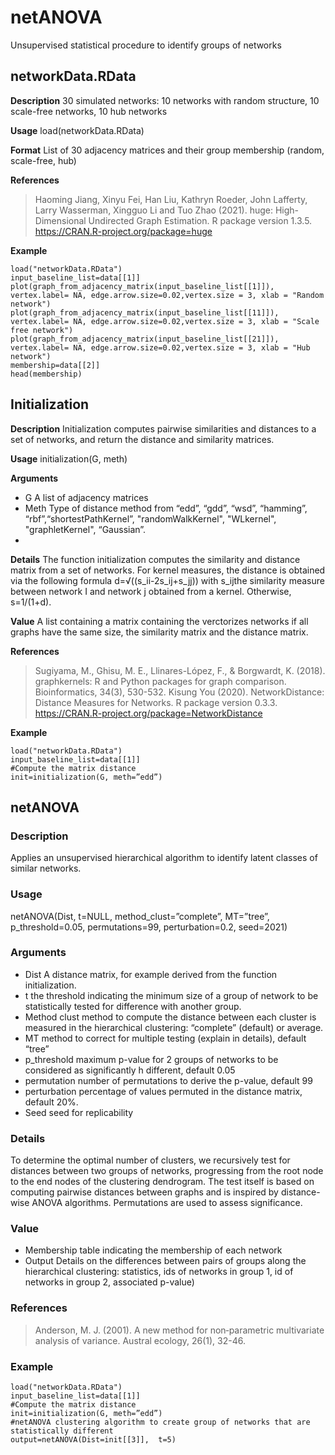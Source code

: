 # netANOVA
Unsupervised statistical procedure to identify groups of networks

## networkData.RData
**Description**
30 simulated networks: 10 networks with random structure, 10 scale-free networks, 10 hub networks

**Usage**
load(networkData.RData)

**Format**
List of 30 adjacency matrices and their group membership (random, scale-free, hub)

**References**
> Haoming Jiang, Xinyu Fei, Han Liu, Kathryn Roeder, John Lafferty, Larry Wasserman, Xingguo Li and Tuo Zhao (2021). huge: High-Dimensional Undirected Graph Estimation. R package version 1.3.5. https://CRAN.R-project.org/package=huge

**Example**
```
load("networkData.RData")
input_baseline_list=data[[1]]
plot(graph_from_adjacency_matrix(input_baseline_list[[1]]), vertex.label= NA, edge.arrow.size=0.02,vertex.size = 3, xlab = "Random network")
plot(graph_from_adjacency_matrix(input_baseline_list[[11]]), vertex.label= NA, edge.arrow.size=0.02,vertex.size = 3, xlab = "Scale free network")
plot(graph_from_adjacency_matrix(input_baseline_list[[21]]), vertex.label= NA, edge.arrow.size=0.02,vertex.size = 3, xlab = "Hub network")
membership=data[[2]]
head(membership)
```

## Initialization
**Description**
Initialization computes pairwise similarities and distances to a set of networks, and return the distance and similarity matrices.

**Usage**
initialization(G, meth)

**Arguments**
- G		A list of adjacency matrices
- Meth 		Type of distance method from “edd”, “gdd”, “wsd”, “hamming”, “rbf”,“shortestPathKernel”, "randomWalkKernel", "WLkernel", "graphletKernel", “Gaussian”.
- 
**Details**
The function initialization computes the similarity and distance matrix from a set of networks. For kernel measures, the distance is obtained via the following formula d=√((s_ii-2s_ij+s_jj))  with s_ijthe similarity measure between network I and network j obtained from a kernel. Otherwise, s=1/(1+d).

**Value**
A list containing a matrix containing the verctorizes networks if all graphs have the same size, the similarity matrix and the distance matrix.

**References**
> Sugiyama, M., Ghisu, M. E., Llinares-López, F., & Borgwardt, K. (2018). graphkernels: R and Python packages for graph comparison. Bioinformatics, 34(3), 530-532.
Kisung You (2020). NetworkDistance: Distance Measures for Networks. R package version 0.3.3. https://CRAN.R-project.org/package=NetworkDistance

**Example**
```
load("networkData.RData")
input_baseline_list=data[[1]]
#Compute the matrix distance
init=initialization(G, meth=”edd”)
```

## netANOVA
### Description
Applies an unsupervised hierarchical algorithm to identify latent classes of similar networks.

### Usage
netANOVA(Dist, t=NULL, method_clust=”complete”, MT=”tree”, p_threshold=0.05, permutations=99, perturbation=0.2, seed=2021)

### Arguments
- Dist		A distance matrix, for example derived from the function initialization.
- t		the threshold indicating the minimum size of a group of network to be statistically tested for difference with another group.
- Method clust	method to compute the distance between each cluster is measured in the hierarchical clustering: “complete” (default) or average.
- MT		method to correct for multiple testing (explain in details), default “tree”
- p_threshold	maximum p-value for 2 groups of networks to be considered as significantly h different, default 0.05
- permutation	number of permutations to derive the p-value, default 99
- perturbation	percentage of values permuted in the distance matrix, default 20%.
- Seed		seed for replicability

### Details
To determine the optimal number of clusters, we recursively test for distances between two groups of networks, progressing from the root node to the end nodes of the clustering dendrogram. The test itself is based on computing pairwise distances between graphs and is inspired by distance-wise ANOVA algorithms. Permutations are used to assess significance.

### Value
- Membership 	table indicating the membership of each network
- Output		Details on the differences between pairs of groups along the hierarchical clustering: statistics, ids of networks in group 1, id of networks in group 2, associated p-value)

### References
> Anderson, M. J. (2001). A new method for non‐parametric multivariate analysis of variance. Austral ecology, 26(1), 32-46.

### Example
```
load("networkData.RData")
input_baseline_list=data[[1]]
#Compute the matrix distance
init=initialization(G, meth=”edd”)
#netANOVA clustering algorithm to create group of networks that are statistically different
output=netANOVA(Dist=init[[3]],  t=5)
```

